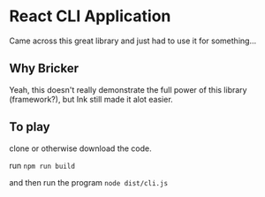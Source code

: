 # React CLI Application

Came across this great library and just had to use it for something...

## Why Bricker

Yeah, this doesn't really demonstrate the full power of this library (framework?), but Ink still made it alot easier.

## To play

clone or otherwise download the code.

run
`npm run build`

and then run the program
`node dist/cli.js`
